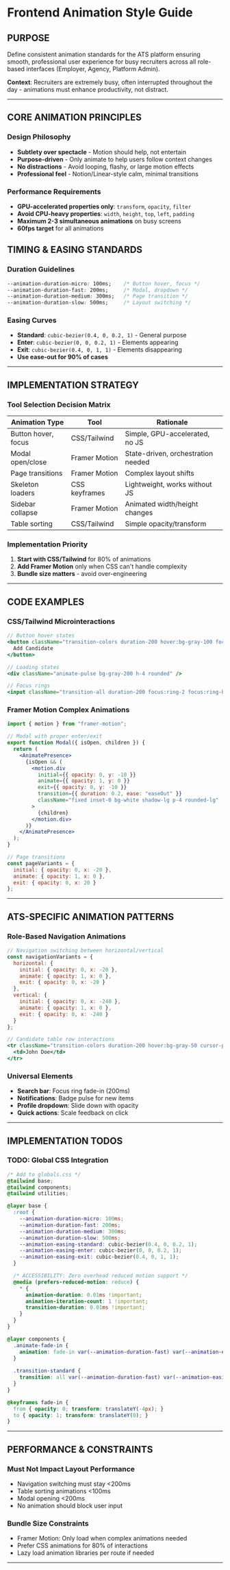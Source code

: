 # Frontend Animation Style Guide 

## PURPOSE

Define consistent animation standards for the ATS platform ensuring smooth, professional user experience for busy recruiters across all role-based interfaces (Employer, Agency, Platform Admin). 

**Context**: Recruiters are extremely busy, often interrupted throughout the day - animations must enhance productivity, not distract.

---

## CORE ANIMATION PRINCIPLES

### Design Philosophy
- **Subtlety over spectacle** - Motion should help, not entertain
- **Purpose-driven** - Only animate to help users follow context changes  
- **No distractions** - Avoid looping, flashy, or large motion effects
- **Professional feel** - Notion/Linear-style calm, minimal transitions

### Performance Requirements
- **GPU-accelerated properties only**: `transform`, `opacity`, `filter`
- **Avoid CPU-heavy properties**: `width`, `height`, `top`, `left`, `padding`
- **Maximum 2-3 simultaneous animations** on busy screens
- **60fps target** for all animations

## TIMING & EASING STANDARDS

### Duration Guidelines
```css
--animation-duration-micro: 100ms;    /* Button hover, focus */
--animation-duration-fast: 200ms;     /* Modal, dropdown */
--animation-duration-medium: 300ms;   /* Page transition */
--animation-duration-slow: 500ms;     /* Layout switching */
```

### Easing Curves
- **Standard**: `cubic-bezier(0.4, 0, 0.2, 1)` - General purpose
- **Enter**: `cubic-bezier(0, 0, 0.2, 1)` - Elements appearing
- **Exit**: `cubic-bezier(0.4, 0, 1, 1)` - Elements disappearing
- **Use ease-out for 90% of cases**

---

## IMPLEMENTATION STRATEGY

### Tool Selection Decision Matrix

| Animation Type | Tool | Rationale |
|----------------|------|-----------|
| Button hover, focus | CSS/Tailwind | Simple, GPU-accelerated, no JS |
| Modal open/close | Framer Motion | State-driven, orchestration needed |
| Page transitions | Framer Motion | Complex layout shifts |
| Skeleton loaders | CSS keyframes | Lightweight, works without JS |
| Sidebar collapse | Framer Motion | Animated width/height changes |
| Table sorting | CSS/Tailwind | Simple opacity/transform |

### Implementation Priority
1. **Start with CSS/Tailwind** for 80% of animations
2. **Add Framer Motion** only when CSS can't handle complexity
3. **Bundle size matters** - avoid over-engineering

---

## CODE EXAMPLES

### CSS/Tailwind Microinteractions
```jsx
// Button hover states
<button className="transition-colors duration-200 hover:bg-gray-100 focus:ring-2 focus:ring-blue-500">
  Add Candidate
</button>

// Loading states
<div className="animate-pulse bg-gray-200 h-4 rounded" />

// Focus rings
<input className="transition-all duration-200 focus:ring-2 focus:ring-blue-500 focus:border-blue-500" />
```

### Framer Motion Complex Animations
```jsx
import { motion } from "framer-motion";

// Modal with proper enter/exit
export function Modal({ isOpen, children }) {
  return (
    <AnimatePresence>
      {isOpen && (
        <motion.div
          initial={{ opacity: 0, y: -10 }}
          animate={{ opacity: 1, y: 0 }}
          exit={{ opacity: 0, y: -10 }}
          transition={{ duration: 0.2, ease: "easeOut" }}
          className="fixed inset-0 bg-white shadow-lg p-4 rounded-lg"
        >
          {children}
        </motion.div>
      )}
    </AnimatePresence>
  );
}

// Page transitions
const pageVariants = {
  initial: { opacity: 0, x: -20 },
  animate: { opacity: 1, x: 0 },
  exit: { opacity: 0, x: 20 }
};
```

---

## ATS-SPECIFIC ANIMATION PATTERNS

### Role-Based Navigation Animations
```jsx
// Navigation switching between horizontal/vertical
const navigationVariants = {
  horizontal: {
    initial: { opacity: 0, x: -20 },
    animate: { opacity: 1, x: 0 },
    exit: { opacity: 0, x: -20 }
  },
  vertical: {
    initial: { opacity: 0, x: -240 },
    animate: { opacity: 1, x: 0 },
    exit: { opacity: 0, x: -240 }
  }
};

// Candidate table row interactions
<tr className="transition-colors duration-200 hover:bg-gray-50 cursor-pointer">
  <td>John Doe</td>
</tr>
```

### Universal Elements
- **Search bar**: Focus ring fade-in (200ms)
- **Notifications**: Badge pulse for new items
- **Profile dropdown**: Slide down with opacity
- **Quick actions**: Scale feedback on click

---

## IMPLEMENTATION TODOS

### TODO: Global CSS Integration
```css
/* Add to globals.css */
@tailwind base;
@tailwind components;  
@tailwind utilities;

@layer base {
  :root {
    --animation-duration-micro: 100ms;
    --animation-duration-fast: 200ms;
    --animation-duration-medium: 300ms;
    --animation-duration-slow: 500ms;
    --animation-easing-standard: cubic-bezier(0.4, 0, 0.2, 1);
    --animation-easing-enter: cubic-bezier(0, 0, 0.2, 1);
    --animation-easing-exit: cubic-bezier(0.4, 0, 1, 1);
  }

  /* ACCESSIBILITY: Zero overhead reduced motion support */
  @media (prefers-reduced-motion: reduce) {
    * {
      animation-duration: 0.01ms !important;
      animation-iteration-count: 1 !important;
      transition-duration: 0.01ms !important;
    }
  }
}

@layer components {
  .animate-fade-in {
    animation: fade-in var(--animation-duration-fast) var(--animation-easing-enter);
  }
  
  .transition-standard {
    transition: all var(--animation-duration-fast) var(--animation-easing-standard);
  }
}

@keyframes fade-in {
  from { opacity: 0; transform: translateY(-4px); }
  to { opacity: 1; transform: translateY(0); }
}
```

---

## PERFORMANCE & CONSTRAINTS

### Must Not Impact Layout Performance
- Navigation switching must stay <200ms
- Table sorting animations <100ms
- Modal opening <200ms
- No animation should block user input

### Bundle Size Constraints
- Framer Motion: Only load when complex animations needed
- Prefer CSS animations for 80% of interactions
- Lazy load animation libraries per route if needed

---